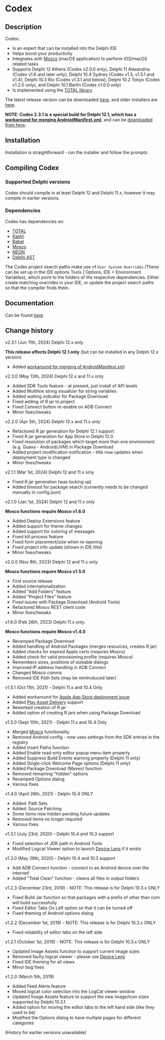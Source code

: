 # Codex

## Description

Codex:

* Is an expert that can be installed into the Delphi IDE
* Helps boost your productivity
* Integrates with [Mosco](https://github.com/DelphiWorlds/Mosco) (macOS application) to perform iOS/macOS related tasks
* Supports Delphi 12 Athens (Codex v2.0.0 only), Delphi 11 Alexandria (Codex v1.6 and later only), Delphi 10.4 Sydney (Codex v1.5, v1.5.1 and v1.4), Delphi 10.3 Rio (Codex v1.3.1 and below), Delphi 10.2 Tokyo (Codex v1.2.0 only), and Delphi 10.1 Berlin (Codex v1.0.0 only)
* Is implemented using the [TOTAL library](https://github.com/DelphiWorlds/TOTAL). 

The latest release version can be downloaded [here](https://www.delphiworlds.com/codex/latest), and older installers are [here](https://www.delphiworlds.com/codex/older).

**NOTE: Codex 2.3.1 is a special build for Delphi 12.1, which has a [workaround for merging AndroidManifest.xml](https://github.com/DelphiWorlds/Kastri/blob/master/Delphi12.1.AndroidManifestIssue.md)**, and can be [downloaded from here](https://www.delphiworlds.com/files/download.php?file=/codex/CodexSetup_2.3.1.exe).

## Installation

Installation is straightforward - run the installer and follow the prompts

## Compiling Codex

### Supported Delphi versions

Codex should compile in at least Delphi 12 and Delphi 11.x, however it may compile in earlier versions.

### Dependencies

Codex has dependencies on:

* [TOTAL](https://github.com/DelphiWorlds/TOTAL)
* [Kastri](https://github.com/DelphiWorlds/Kastri)
* [Babel](https://github.com/DelphiWorlds/Babel)
* [Mosco](https://github.com/DelphiWorlds/Mosco)
* [NEON](https://github.com/paolo-rossi/delphi-neon)
* [Delphi AST](https://github.com/RomanYankovsky/DelphiAST)

The Codex project search paths make use of `User System Overrides` (These can be set up in the IDE options Tools | Options, IDE > Environment Variables), which point to the folders of the respective dependencies. Either create matching overrides in your IDE, or update the project search paths so that the compiler finds them.

## Documentation

Can be found [here](Docs/Readme.md).

## Change history

v2.3.1 (Jun 11th, 2024) Delphi 12.x only

**This release affects Delphi 12.1 only** (but can be installed in any Delphi 12.x version)

* Added [workaround for merging of AndroidManifest.xml](https://github.com/DelphiWorlds/Kastri/blob/master/Delphi12.1.AndroidManifestIssue.md)

v2.3.0 (May 13th, 2024) Delphi 12.x and 11.x only

* Added SDK Tools feature - at present, just install of API levels
* Added Multiline string visualizer for string variables
* Added waiting indicator for Package Download
* Fixed adding of R jar to project
* Fixed Connect button re-enable on ADB Connect
* Minor fixes/tweaks

v2.2.0 (Apr 5th, 2024) Delphi 12.x and 11.x only

* Refactored R jar generation for Delphi 12.1 support
* Fixed R jar generation for App Store in Delphi 12.0
* Fixed resolution of packages which target more than one environment (e.g. Guava - Android/JVM) in Package Download 
* Added project modification notification - title now updates when deployment type is changed
* Minor fixes/tweaks

v2.1.1 (Mar 1st, 2024) Delphi 12 and 11.x only

* Fixed R jar generation (was locking up)
* Added timeout for package search (currently needs to be changed manually in config.json)

v2.1.0 (Jan 1st, 2024) Delphi 12 and 11.x only

**Mosco functions require Mosco v1.6.0**

* Added Deploy Extensions feature
* Added support for theme changes
* Added support for coloring of messages
* Fixed kill process feature
* Fixed form placement/size when re-opening
* Fixed project info update (shown in IDE title)
* Minor fixes/tweaks

v2.0.0 (Nov 8th, 2023) Delphi 12 and 11.x only

**Mosco functions require Mosco v1.5.0**

* First source release
* Added internationalization
* Added "Add Folders" feature
* Added "Project Files" feature
* Fixed issues with Package Download (Android Tools)
* Refactored Mosco REST client code
* Minor fixes/tweaks

v1.6.0 (Feb 26th, 2023) Delphi 11.x only. 

**Mosco functions require Mosco v1.4.0**

* Revamped Package Download
* Added handling of Android Packages (merges resources, creates R jar)
* Added checks for expired Apple certs (requires Mosco)
* Added check for valid provisioning profile (requires Mosco)
* Remembers sizes, positions of sizeable dialogs
* Improved IP address handling in ADB Connect
* Changed Mosco comms
* Removed IDE Path Sets (may be reintroduced later)

v1.5.1 (Oct 11th, 2021) - Delphi 11.x and 10.4 Only

* Added workaround for [Apple App Store deployment issue](https://quality.embarcadero.com/browse/RSP-35701)
* Added [Play Asset Delivery](https://developer.android.com/guide/playcore/asset-delivery) support
* Reworked creation of R jar
* Added option of creating R jars when using Package Download

v1.5.0 (Sept 10th, 2021) - Delphi 11.x and 10.4 Only

* Merged [Mosco](https://github.com/DelphiWorlds/MoscoExpert) functionality
* Removed Android config - now uses settings from the SDK entries in the registry
* Added Insert Paths function
* Added Enable read-only editor popup menu item property
* Added Suppress Build Events warning property (Delphi 11 only)
* Added Single-click Welcome Page options (Delphi 11 only)
* Added Package Download (Maven) function
* Removed remaining "hidden" options
* Revamped Options dialog
* Various fixes

v1.4.0 (April 28th, 2021) - Delphi 10.4 ONLY

* Added: Path Sets
* Added: Source Patching
* Some items now hidden pending future updates
* Removed items no longer required
* Various fixes

v1.3.1 (July 23rd, 2020) - Delphi 10.4 and 10.3 support

* Fixed selection of JDK path in Android Tools
* Modified Logcat Viewer option to launch [Device Lens](http://github.com/DelphiWorlds/DeviceLens) if it exists

v1.3.0 (May 28th, 2020) - Delphi 10.4 and 10.3 support

* Add ADB Connect function - connect to an Android device over the internet!
* Added "Total Clean" function - cleans all files in output folders

v1.2.3 (December 23rd, 2019) - NOTE: This release is for Delphi 10.3.x ONLY

* Fixed Build Jar function so that packages with a prefix of other than com will build successfully
* Fixed Editor Tabs On Left option so that it can be turned off
* Fixed theming of Android options dialog

v1.2.2 (December 1st, 2019) - NOTE: This release is for Delphi 10.3.x ONLY

* Fixed reliability of editor tabs on the left side

v1.2.1 (October 1st, 2019) - NOTE: This release is for Delphi 10.3.x ONLY

* Updated Image Assets function to support current image sizes
* Removed faulty logcat viewer - please use [Device Lens](http://github.com/DelphiWorlds/DeviceLens)
* Fixed IDE theming for all views
* Minor bug fixes

v1.2.0 (March 5th, 2019)

* Added Feed Alerts feature
* Moved logcat color selection into the LogCat viewer window
* Updated Image Assets feature to support the new image/icon sizes supported by Delphi 10.3.1
* Added option for moving the editor tabs to the left hand side (like they used to be)
* Modified the Options dialog to have multiple pages for different categories

(History for earlier versions unavailable)



